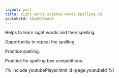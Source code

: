 ```yaml
---
layout: post
title: sight words science words spelling 60
youtubeId: 1ApnHt0soU8
---
```

 
 
Helps to learn sight words and their spelling.

Opportunitiy to repeat the spelling. 

Practice spelling. 
 
Practice for spelling bee competitions. 
 
{% include youtubePlayer.html id=page.youtubeId %}
 
 
